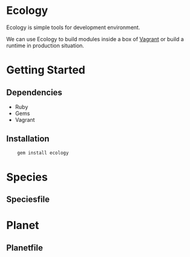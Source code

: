 # Ecology

Ecology is simple tools for development environment.

We can use Ecology to build modules inside a box of [Vagrant](https://www.vagrantup.com/) or build a runtime in production situation.

# Getting Started

## Dependencies

* Ruby
* Gems
* Vagrant

## Installation

```ruby
    gem install ecology
```

# Species

## Speciesfile

# Planet

## Planetfile
